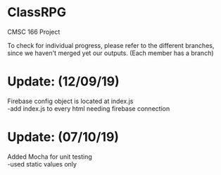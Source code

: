# ClassRPG
CMSC 166 Project

To check for individual progress, please refer to the different branches, since we haven't merged yet our outputs.
(Each member has a branch)

<h1>Update: (12/09/19)</h1>
Firebase config object is located at index.js <br>
-add index.js to every html needing firebase connection

<h1>Update: (07/10/19)</h1>
Added Mocha for unit testing<br>
-used static values only